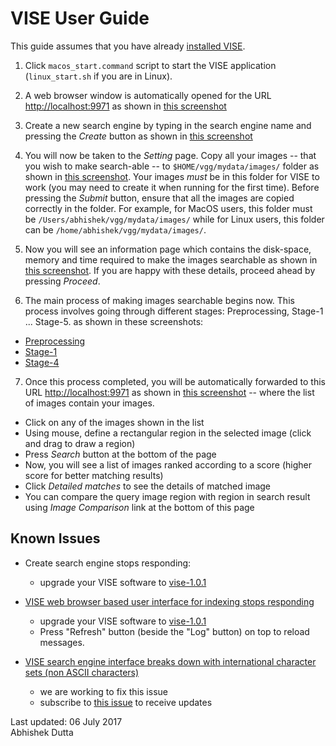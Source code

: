 # VISE User Guide

This guide assumes that you have already [installed VISE](INSTALL.md). 

 1. Click `macos_start.command` script to start the VISE application (`linux_start.sh` if you are in Linux).

 2. A web browser window is automatically opened for the URL [http://localhost:9971](http://localhost:9971) as shown in [this screenshot](docs/help/vise/img/vise_home.png)

 3. Create a new search engine by typing in the search engine name and pressing the *Create* button as shown in [this screenshot](docs/help/vise/img/vise_training_create_search_engine.png)

 4. You will now be taken to the *Setting* page. Copy all your images -- that you wish to make search-able -- to `$HOME/vgg/mydata/images/` folder as shown in [this screenshot](docs/help/vise/img/vise_training_setting.png). Your images *must* be in this folder for VISE to work (you may need to create it when running for the first time). Before pressing the *Submit* button, ensure that all the images are copied correctly in the folder. For example, for MacOS users, this folder must be `/Users/abhishek/vgg/mydata/images/` while for Linux users, this folder can be `/home/abhishek/vgg/mydata/images/`.

 5. Now you will see an information page which contains the disk-space, memory and time required to make the images searchable as shown in [this screenshot](docs/help/vise/img/vise_training_info.png). If you are happy with these details, proceed ahead by pressing *Proceed*.

 6. The main process of making images searchable begins now. This process involves going through different stages: Preprocessing, Stage-1 ... Stage-5. as shown in these screenshots:
   * [Preprocessing](docs/help/vise/img/vise_training_preprocess.png)
   * [Stage-1](docs/help/vise/img/vise_training_stage1.png)
   * [Stage-4](docs/help/vise/img/vise_training_stage4.png)

 7. Once this process completed, you will be automatically forwarded to this URL [http://localhost:9971](http://localhost:9971) as shown in [this screenshot](docs/help/vise/img/vise_load_ox5k.png) -- where the list of images contain your images.
   * Click on any of the images shown in the list
   * Using mouse, define a rectangular region in the selected image (click and drag to draw a region)
   * Press *Search* button at the bottom of the page
   * Now, you will see a list of images ranked according to a score (higher score for better matching results)
   * Click *Detailed matches* to see the details of matched image
   * You can compare the query image region with region in search result using *Image Comparison* link at the bottom of this page

## Known Issues
 * Create search engine stops responding:
   * upgrade your VISE software to [vise-1.0.1](https://gitlab.com/vgg/vise/tags/vise-1.0.1)

 * [VISE web browser based user interface for indexing stops responding](https://gitlab.com/vgg/vise/issues/11)
   * upgrade your VISE software to [vise-1.0.1](https://gitlab.com/vgg/vise/tags/vise-1.0.1)
   * Press "Refresh" button (beside the "Log" button) on top to reload messages.

 * [VISE search engine interface breaks down with international character sets (non ASCII characters)](https://gitlab.com/vgg/vise/issues/15)
   * we are working to fix this issue
   * subscribe to [this issue](https://gitlab.com/vgg/vise/issues/15) to receive updates

Last updated: 06 July 2017  
Abhishek Dutta

